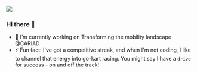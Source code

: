 <a href="https://github.com/digitalcrab"><img src="https://img.shields.io/github/followers/digitalcrab?label=Follow&style=social"></a>

### Hi there 👋

- 🔭 I’m currently working on Transforming the mobility landscape @CARIAD
- ⚡ Fun fact: I've got a competitive streak, and when I'm not coding, I like to channel that energy into go-kart racing. You might say I have a `drive` for success - on and off the track!

<!--
**digitalcrab/digitalcrab** is a ✨ _special_ ✨ repository because its `README.md` (this file) appears on your GitHub profile.

Here are some ideas to get you started:

- 🔭 I’m currently working on ...
- 🌱 I’m currently learning ...
- 👯 I’m looking to collaborate on ...
- 🤔 I’m looking for help with ...
- 💬 Ask me about ...
- 📫 How to reach me: ...
- 😄 Pronouns: ...

-->
